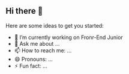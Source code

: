 ## Hi there 👋

Here are some ideas to get you started:

- 🔭 I’m currently working on Fronr-End Junior
- 💬 Ask me about ...
- 📫 How to reach me: ...
- 😄 Pronouns: ...
- ⚡ Fun fact: ...


